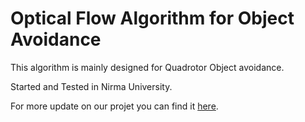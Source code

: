 # Optical Flow Algorithm for Object Avoidance

This algorithm is mainly designed for Quadrotor Object avoidance.

Started and Tested in Nirma University.

For more update on our projet you can find it [here](https://www.youtube.com/channel/UCDt8bJ_jpMlC2kR5bey0goQ).
